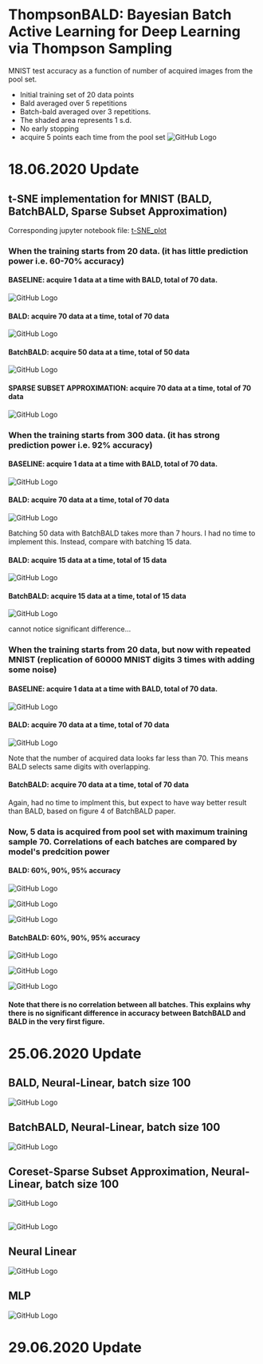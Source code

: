 # ThompsonBALD: Bayesian Batch Active Learning for Deep Learning via Thompson Sampling

MNIST test accuracy as a function of number of acquired images from the pool set.
-   Initial training set of 20 data points
-   Bald averaged over 5 repetitions
-   Batch-bald averaged over 3 repetitions.
-   The shaded area represents 1 s.d.
-   No early stopping
-   acquire 5 points each time from the pool set
![GitHub Logo](figs/BatchBald_vs_Bald_5points_aquired.png)



# 18.06.2020 Update

## t-SNE implementation for MNIST (BALD, BatchBALD, Sparse Subset Approximation)
Corresponding jupyter notebook file: [t-SNE_plot](t-SNE_plot.ipynb)
### When the training starts from 20 data. (it has little prediction power i.e. 60-70% accuracy)

#### BASELINE: acquire 1 data at a time with BALD, total of 70 data.

![GitHub Logo](figs/BASELINE_with_BALD_from_20_data.png)


#### BALD: acquire 70 data at a time, total of 70 data

![GitHub Logo](figs/BALD_from_20_data.png)

#### BatchBALD: acquire 50 data at a time, total of 50 data

![GitHub Logo](figs/BatchBALD_from_20_data_acquire_50.png)

#### SPARSE SUBSET APPROXIMATION: acquire 70 data at a time, total of 70 data

![GitHub Logo](figs/SSA_from_20_data_acquire_70.png)



### When the training starts from 300 data. (it has strong prediction power i.e. 92% accuracy)

#### BASELINE: acquire 1 data at a time with BALD, total of 70 data.

![GitHub Logo](figs/BASELINE_with_BALD_from_300_data.png)

#### BALD: acquire 70 data at a time, total of 70 data

![GitHub Logo](figs/BALD_from_20_data_acquire_70.png)

Batching 50 data with BatchBALD takes more than 7 hours. I had no time to implement this. Instead, compare with batching 15 data.

#### BALD: acquire 15 data at a time, total of 15 data

![GitHub Logo](figs/BALD_from_20_data_acquire_15.png)


#### BatchBALD: acquire 15 data at a time, total of 15 data

![GitHub Logo](figs/BatchBALD_from_20_data_acquire_15.png)

cannot notice significant difference...


### When the training starts from 20 data, but now with repeated MNIST (replication of 60000 MNIST digits 3 times with adding some noise)

#### BASELINE: acquire 1 data at a time with BALD, total of 70 data.

![GitHub Logo](figs/BASELINE_with_BALD_from_20_data_REPATED_MNIST.png)

#### BALD: acquire 70 data at a time, total of 70 data

![GitHub Logo](figs/BALD_from_20_data_acquire_70_REPEATED_MNIST.png)

Note that the number of acquired data looks far less than 70. This means BALD selects same digits with overlapping.

#### BatchBALD: acquire 70 data at a time, total of 70 data

Again, had no time to implment this, but expect to have way better result than BALD, based on figure 4 of BatchBALD paper.

### Now, 5 data is acquired from pool set with maximum training sample 70. Correlations of each batches are compared by model's predcition power

#### BALD: 60%, 90%, 95% accuracy

![GitHub Logo](figs/BALD_ACC_60p_70_samples_batch_5.png)

![GitHub Logo](figs/BALD_ACC_90p_70_samples_batch_5.png)

![GitHub Logo](figs/BALD_ACC_95p_70_samples_batch_5.png)

#### BatchBALD: 60%, 90%, 95% accuracy

![GitHub Logo](figs/BatchBALD_ACC_60p_70_samples_batch_5.png)

![GitHub Logo](figs/BatchBALD_ACC_90p_70_samples_batch_5.png)

![GitHub Logo](figs/BALD_ACC_95p_70_samples_batch_5.png)

#### Note that there is no correlation between all batches. This explains why there is no significant difference in accuracy between BatchBALD and BALD in the very first figure.

# 25.06.2020 Update
## BALD, Neural-Linear, batch size 100
![GitHub Logo](figs/Neural_Linear_100batch_bald_1.png)

## BatchBALD, Neural-Linear, batch size 100
![GitHub Logo](figs/Neural_Linear_100batch_batchbald_1.png)



## Coreset-Sparse Subset Approximation, Neural-Linear, batch size 100
![GitHub Logo](figs/Neural_Linear_100batch_SSA_1.png)



## 
![GitHub Logo](figs/All_plot.png)



## Neural Linear
![GitHub Logo](figs/neural-linear.png)



## MLP
![GitHub Logo](figs/MLP.png)




# 29.06.2020 Update

